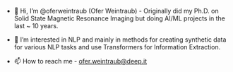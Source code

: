 - 👋 Hi, I’m @oferweintraub (Ofer Weintraub) - Originally did my Ph.D. on Solid State Magnetic Resonance Imaging but doing AI/ML projects in the last ~ 10 years. 
- 👀 I’m interested in NLP and mainly in methods for creating synthetic data for various NLP tasks and use Transformers for Information Extraction.

- 📫 How to reach me - ofer.weintraub@deep.it

<!---
oferweintraub/oferweintraub is a ✨ special ✨ repository because its `README.md` (this file) appears on your GitHub profile.
You can click the Preview link to take a look at your changes.
--->
